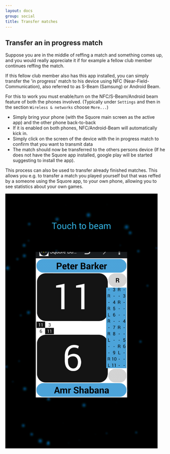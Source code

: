 ```yaml
---
layout: docs
group: social
title: Transfer matches
---
```

## Transfer an in progress match

Suppose you are in the middle of reffing a match and something comes up, and you would really appreciate it if for example a
fellow club member continues reffing the match.

If this fellow club member also has this app installed, you can simply transfer the 'in progress' match to his device
using NFC (Near-Field-Communication), also referred to as S-Beam (Samsung) or Android Beam.

For this to work you must enable/turn on the NFC/S-Beam/Android beam feature of both the phones involved. (Typically under `Settings` and then in the section `Wireless & networks` choose `More...`)
* Simply bring your phone (with the Squore main screen as the active app) and the other phone back-to-back
* If it is enabled on both phones, NFC/Android-Beam will automatically kick in.
* Simply click on the screen of the device with the in progress match to confirm that you want to transmit data
* The match should now be transferred to the others persons device
    (If he does not have the Squore app installed, google play will be started suggesting to install the app).

This process can also be used to transfer already finished matches.
This allows you e.g. to transfer a match you played yourself but that was reffed by a someone using the Squore app, to your own phone, allowing you to see statistics about your own games.

![Transfer with NFC"](../img/sb.main.07.nfc.png)

